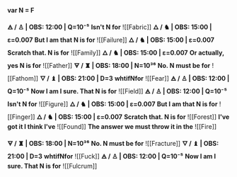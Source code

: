 **var N = F** 

**🜁  / ♙ | OBS: 12:00 | Q=10⁻⁵**
**Isn't N for** 
![[Fabric]]
**🜂 / ♞  | OBS: 15:00 | ε=0.007**
**But I am that N is for**
![[Failure]]
**🜂 / ♞  | OBS: 15:00 | ε=0.007**
**Scratch that. N is for**
![[Family]]
**🜂 / ♞  | OBS: 15:00 | ε=0.007**
**Or actually, yes N is for**
![[Father]]
**🜃 / ♜  | OBS: 18:00 | N=10³⁶**
**No. N must be for**
![[Fathom]]
**🜄 / ♝ | OBS: 21:00 | D=3**
**whtifNfor**
![[Fear]]
**🜁  / ♙ | OBS: 12:00 | Q=10⁻⁵**
**Now I am I sure. That N is for** 
![[Field]]
**🜁  / ♙ | OBS: 12:00 | Q=10⁻⁵**
**Isn't N for** 
![[Figure]]
**🜂 / ♞  | OBS: 15:00 | ε=0.007**
**But I am that N is for**
![[Finger]]
**🜂 / ♞  | OBS: 15:00 | ε=0.007**
**Scratch that. N is for**
![[Forest]]
**I've got it I think I've**
![[Found]]
**The answer we must throw it in the**
![[Fire]]

**🜃 / ♜  | OBS: 18:00 | N=10³⁶**
**No. N must be for**
![[Fracture]]
**🜄 / ♝ | OBS: 21:00 | D=3**
**whtifNfor**
![[Fuck]]
**🜁  / ♙ | OBS: 12:00 | Q=10⁻⁵**
**Now I am I sure. That N is for** 
![[Fulcrum]]

